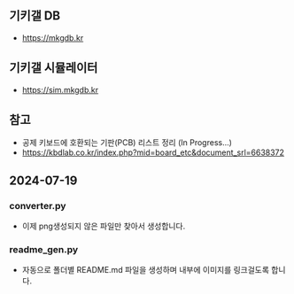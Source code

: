 ## 기키갤 DB
- https://mkgdb.kr
## 기키갤 시뮬레이터
- https://sim.mkgdb.kr

## 참고
- 공제 키보드에 호환되는 기판(PCB) 리스트 정리 (In Progress...)
- https://kbdlab.co.kr/index.php?mid=board_etc&document_srl=6638372


## 2024-07-19
### converter.py
 - 이제 png생성되지 않은 파일만 찾아서 생성합니다. 
### readme_gen.py
 - 자동으로 폴더별 README.md 파일을 생성하며 내부에 이미지를 링크걸도록 합니다.
